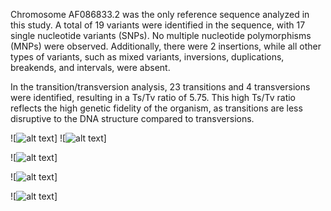 Chromosome AF086833.2 was the only reference sequence analyzed in this study. A total of 19 variants were identified in the sequence, with 17 single nucleotide variants (SNPs). No multiple nucleotide polymorphisms (MNPs) were observed. Additionally, there were 2 insertions, while all other types of variants, such as mixed variants, inversions, duplications, breakends, and intervals, were absent.

In the transition/transversion analysis, 23 transitions and 4 transversions were identified, resulting in a Ts/Tv ratio of 5.75. This high Ts/Tv ratio reflects the high genetic fidelity of the organism, as transitions are less disruptive to the DNA structure compared to transversions.


![![alt text](<Screenshot 2024-11-17 at 10.19.44 PM.png>)]
![![alt text](<Screenshot 2024-11-17 at 10.19.58 PM.png>)]

![![alt text](<Screenshot 2024-11-17 at 10.20.09 PM.png>)]

![![alt text](<Screenshot 2024-11-17 at 10.20.18 PM.png>)]

![![alt text](<Screenshot 2024-11-17 at 10.20.27 PM.png>)]
